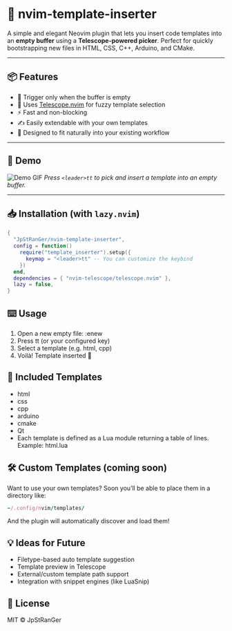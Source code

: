 
# 🚀 nvim-template-inserter

A simple and elegant Neovim plugin that lets you insert code templates into an **empty buffer** using a **Telescope-powered picker**. Perfect for quickly bootstrapping new files in HTML, CSS, C++, Arduino, and CMake.

---

## 📦 Features

- 🌟 Trigger only when the buffer is empty
- 🔭 Uses [Telescope.nvim](https://github.com/nvim-telescope/telescope.nvim) for fuzzy template selection
- ⚡ Fast and non-blocking
- ✍️ Easily extendable with your own templates
- 🧠 Designed to fit naturally into your existing workflow

---

## 📸 Demo

![Demo GIF](https://user-images.githubusercontent.com/your-gif-demo.gif)
*Press `<leader>tt` to pick and insert a template into an empty buffer.*

---

## 📥 Installation (with `lazy.nvim`)

```lua
{
  "JpStRanGer/nvim-template-inserter",
  config = function()
    require("template_inserter").setup({
      keymap = "<leader>tt" -- You can customize the keybind
    })
  end,
  dependencies = { "nvim-telescope/telescope.nvim" },
  lazy = false,
}
```
## ⌨️  Usage
1. Open a new empty file: :enew
1. Press <leader>tt (or your configured key)
1. Select a template (e.g. html, cpp)
1. Voilà! Template inserted 🎉

## 🧩 Included Templates
- html
- css
- cpp
- arduino
- cmake
- Qt 
- Each template is defined as a Lua module returning a table of lines. Example: html.lua

## 🛠️ Custom Templates (coming soon)
Want to use your own templates? Soon you’ll be able to place them in a directory like:

```ruby
~/.config/nvim/templates/
```
And the plugin will automatically discover and load them!

## 💡 Ideas for Future
- Filetype-based auto template suggestion
- Template preview in Telescope
- External/custom template path support
- Integration with snippet engines (like LuaSnip)

## 📄 License
MIT © JpStRanGer
